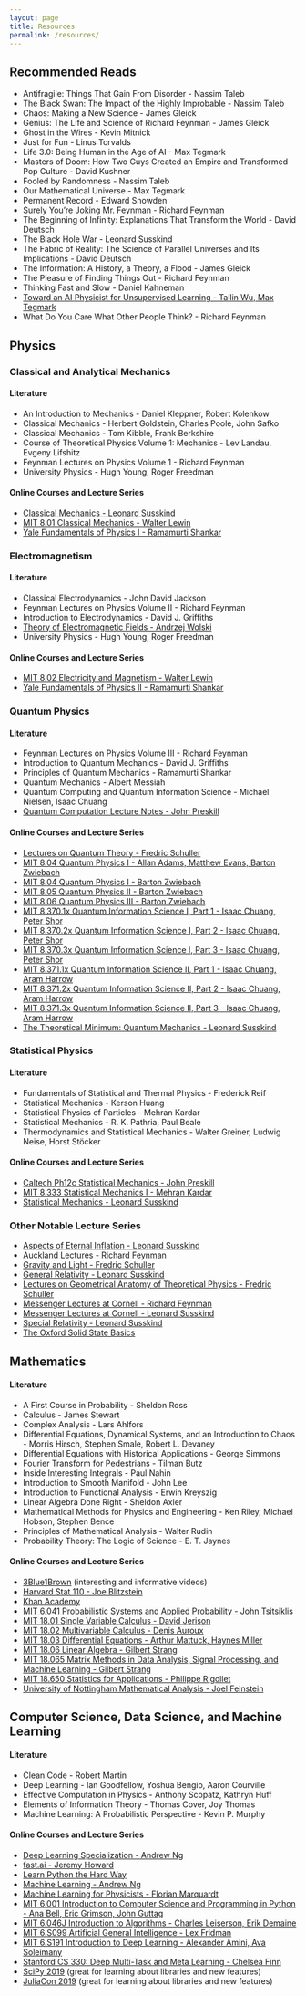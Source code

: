 ```yaml
---
layout: page
title: Resources
permalink: /resources/
---
```


## Recommended Reads

* Antifragile: Things That Gain From Disorder - Nassim Taleb
* The Black Swan: The Impact of the Highly Improbable - Nassim Taleb
* Chaos: Making a New Science - James Gleick
* Genius: The Life and Science of Richard Feynman - James Gleick
* Ghost in the Wires - Kevin Mitnick
* Just for Fun - Linus Torvalds
* Life 3.0: Being Human in the Age of AI - Max Tegmark
* Masters of Doom: How Two Guys Created an Empire and Transformed Pop Culture - David Kushner
* Fooled by Randomness - Nassim Taleb
* Our Mathematical Universe - Max Tegmark
* Permanent Record - Edward Snowden
* Surely You’re Joking Mr. Feynman - Richard Feynman
* The Beginning of Infinity: Explanations That Transform the World - David Deutsch
* The Black Hole War - Leonard Susskind
* The Fabric of Reality: The Science of Parallel Universes and Its Implications - David Deutsch
* The Information: A History, a Theory, a Flood - James Gleick
* The Pleasure of Finding Things Out - Richard Feynman
* Thinking Fast and Slow - Daniel Kahneman
* [Toward an AI Physicist for Unsupervised Learning - Tailin Wu, Max Tegmark](https://arxiv.org/abs/1810.10525)
* What Do You Care What Other People Think? - Richard Feynman

## Physics
### Classical and Analytical Mechanics
#### Literature

* An Introduction to Mechanics - Daniel Kleppner, Robert Kolenkow
* Classical Mechanics - Herbert Goldstein, Charles Poole, John Safko
* Classical Mechanics - Tom Kibble, Frank Berkshire
* Course of Theoretical Physics Volume 1: Mechanics - Lev Landau, Evgeny Lifshitz
* Feynman Lectures on Physics Volume 1 - Richard Feynman
* University Physics - Hugh Young, Roger Freedman

#### Online Courses and Lecture Series

* [Classical Mechanics - Leonard Susskind](https://www.youtube.com/watch?v=ApUFtLCrU90&list=PL47F408D36D4CF129)
* [MIT 8.01 Classical Mechanics - Walter Lewin](https://www.youtube.com/watch?v=wWnfJ0-xXRE&list=PLyQSN7X0ro203puVhQsmCj9qhlFQ-As8e)
* [Yale Fundamentals of Physics I - Ramamurti Shankar](https://oyc.yale.edu/physics/phys-200)

### Electromagnetism
#### Literature

* Classical Electrodynamics - John David Jackson
* Feynman Lectures on Physics Volume II - Richard Feynman
* Introduction to Electrodynamics - David J. Griffiths
* [Theory of Electromagnetic Fields - Andrzej Wolski](https://arxiv.org/abs/1111.4354)
* University Physics - Hugh Young, Roger Freedman

#### Online Courses and Lecture Series

* [MIT 8.02 Electricity and Magnetism - Walter Lewin](https://www.youtube.com/watch?v=rtlJoXxlSFE&list=PLyQSN7X0ro2314mKyUiOILaOC2hk6Pc3j)
* [Yale Fundamentals of Physics II - Ramamurti Shankar](https://oyc.yale.edu/physics/phys-201)

### Quantum Physics
#### Literature

* Feynman Lectures on Physics Volume III - Richard Feynman
* Introduction to Quantum Mechanics - David J. Griffiths
* Principles of Quantum Mechanics - Ramamurti Shankar
* Quantum Mechanics - Albert Messiah
* Quantum Computing and Quantum Information Science - Michael Nielsen, Isaac Chuang
* [Quantum Computation Lecture Notes - John Preskill](http://www.theory.caltech.edu/people/preskill/ph229/)

#### Online Courses and Lecture Series

* [Lectures on Quantum Theory - Fredric Schuller](https://www.youtube.com/watch?v=GbqA9Xn_iM0&list=PLPH7f_7ZlzxQVx5jRjbfRGEzWY_upS5K6)
* [MIT 8.04 Quantum Physics I - Allan Adams, Matthew Evans, Barton Zwiebach](https://ocw.mit.edu/courses/physics/8-04-quantum-physics-i-spring-2013/)
* [MIT 8.04 Quantum Physics I - Barton Zwiebach](https://ocw.mit.edu/courses/physics/8-04-quantum-physics-i-spring-2016/)
* [MIT 8.05 Quantum Physics II - Barton Zwiebach](https://ocw.mit.edu/courses/physics/8-05-quantum-physics-ii-fall-2013/)
* [MIT 8.06 Quantum Physics III - Barton Zwiebach](https://ocw.mit.edu/courses/physics/8-06-quantum-physics-iii-spring-2018/)
* [MIT 8.370.1x Quantum Information Science I, Part 1 - Isaac Chuang, Peter Shor](https://www.edx.org/course/quantum-information-science-i-part-1)
* [MIT 8.370.2x Quantum Information Science I, Part 2 - Isaac Chuang, Peter Shor](https://www.edx.org/course/quantum-information-science-i-part-2)
* [MIT 8.370.3x Quantum Information Science I, Part 3 - Isaac Chuang, Peter Shor](https://www.edx.org/course/quantum-information-science-i-part-3)
* [MIT 8.371.1x Quantum Information Science II, Part 1 - Isaac Chuang, Aram Harrow](https://www.edx.org/course/quantum-information-science-ii-quantum-states-nois)
* [MIT 8.371.2x Quantum Information Science II, Part 2 - Isaac Chuang, Aram Harrow](https://www.edx.org/course/quantum-information-science-ii-efficient-quantum-c)
* [MIT 8.371.3x Quantum Information Science II, Part 3 - Isaac Chuang, Aram Harrow](https://www.edx.org/course/quantum-information-science-ii-advanced-quantum-al)
* [The Theoretical Minimum: Quantum Mechanics - Leonard Susskind](https://www.youtube.com/watch?v=iJfw6lDlTuA&list=PL701CD168D02FF56F)

### Statistical Physics
#### Literature

* Fundamentals of Statistical and Thermal Physics - Frederick Reif
* Statistical Mechanics - Kerson Huang
* Statistical Physics of Particles - Mehran Kardar
* Statistical Mechanics - R. K. Pathria, Paul Beale
* Thermodynamics and Statistical Mechanics - Walter Greiner, Ludwig Neise, Horst Stöcker

#### Online Courses and Lecture Series

* [Caltech Ph12c Statistical Mechanics - John Preskill](http://theory.caltech.edu/people/preskill/ph12c/index.html)
* [MIT 8.333 Statistical Mechanics I - Mehran Kardar](https://ocw.mit.edu/courses/physics/8-333-statistical-mechanics-i-statistical-mechanics-of-particles-fall-2013/)
* [Statistical Mechanics - Leonard Susskind](https://www.youtube.com/watch?v=D1RzvXDXyqA&list=PLpGHT1n4-mAsJ123W3fjPzvlDHOvIhHA0&index=1)

### Other Notable Lecture Series

* [Aspects of Eternal Inflation - Leonard Susskind](https://www.youtube.com/watch?v=xUZeZD9sytc)
* [Auckland Lectures - Richard Feynman](https://www.youtube.com/watch?v=eLQ2atfqk2c&list=PLuk5PgFkzNY3e2KslSovQSdsrI730JwOZ)
* [Gravity and Light - Fredric Schuller](https://www.youtube.com/watch?v=7G4SqIboeig&list=PLFeEvEPtX_0S6vxxiiNPrJbLu9aK1UVC_)
* [General Relativity - Leonard Susskind](https://www.youtube.com/watch?v=SwhOffh0kEE&list=PLpGHT1n4-mAvcXwzOIz3dHnGZaQP1LEib)
* [Lectures on Geometrical Anatomy of Theoretical Physics - Fredric Schuller](https://www.youtube.com/watch?v=V49i_LM8B0E&list=PLPH7f_7ZlzxTi6kS4vCmv4ZKm9u8g5yic)
* [Messenger Lectures at Cornell - Richard Feynman](https://www.youtube.com/watch?v=-kFOXP026eE&list=PLS3_1JNX8dEh5YcO-Y05stU0u_T9nqIlF)
* [Messenger Lectures at Cornell - Leonard Susskind](https://www.youtube.com/watch?v=n7eW-xPEvoQ&list=PL9s_vYCJclAaU7SlnFf4z_Qexzh2FVLmS)
* [Special Relativity - Leonard Susskind](https://www.youtube.com/watch?v=toGH5BdgRZ4&list=PLD9DDFBDC338226CA)
* [The Oxford Solid State Basics](https://www.youtube.com/watch?v=T46C6qUzock&list=PLXy7t-HW0AY4qSAIPnscT-QAXFD-bXQ5V)

## Mathematics
#### Literature

* A First Course in Probability - Sheldon Ross
* Calculus - James Stewart
* Complex Analysis - Lars Ahlfors
* Differential Equations, Dynamical Systems, and an Introduction to Chaos - Morris Hirsch, Stephen Smale, Robert L. Devaney
* Differential Equations with Historical Applications - George Simmons
* Fourier Transform for Pedestrians - Tilman Butz
* Inside Interesting Integrals - Paul Nahin
* Introduction to Smooth Manifold - John Lee
* Introduction to Functional Analysis - Erwin Kreyszig
* Linear Algebra Done Right - Sheldon Axler
* Mathematical Methods for Physics and Engineering - Ken Riley, Michael Hobson, Stephen Bence
* Principles of Mathematical Analysis - Walter Rudin
* Probability Theory: The Logic of Science - E. T. Jaynes

#### Online Courses and Lecture Series

* [3Blue1Brown](https://www.youtube.com/channel/UCYO_jab_esuFRV4b17AJtAw) (interesting and informative videos)
* [Harvard Stat 110 - Joe Blitzstein](https://projects.iq.harvard.edu/stat110/home)
* [Khan Academy](https://www.khanacademy.org/math)
* [MIT 6.041 Probabilistic Systems and Applied Probability - John Tsitsiklis](https://ocw.mit.edu/courses/electrical-engineering-and-computer-science/6-041-probabilistic-systems-analysis-and-applied-probability-fall-2010/)
* [MIT 18.01 Single Variable Calculus - David Jerison](https://ocw.mit.edu/courses/mathematics/18-01-single-variable-calculus-fall-2006/)
* [MIT 18.02 Multivariable Calculus - Denis Auroux](https://ocw.mit.edu/courses/mathematics/18-02-multivariable-calculus-fall-2007/)
* [MIT 18.03 Differential Equations - Arthur Mattuck, Haynes Miller](https://ocw.mit.edu/courses/mathematics/18-03-differential-equations-spring-2010/)
* [MIT 18.06 Linear Algebra - Gilbert Strang](https://ocw.mit.edu/courses/mathematics/18-06-linear-algebra-spring-2010/)
* [MIT 18.065 Matrix Methods in Data Analysis, Signal Processing, and Machine Learning - Gilbert Strang](https://ocw.mit.edu/courses/mathematics/18-065-matrix-methods-in-data-analysis-signal-processing-and-machine-learning-spring-2018/)
* [MIT 18.650 Statistics for Applications - Philippe Rigollet](https://ocw.mit.edu/courses/mathematics/18-650-statistics-for-applications-fall-2016/)
* [University of Nottingham Mathematical Analysis - Joel Feinstein](https://www.youtube.com/watch?v=a0JNGx0Da8k&list=PL58984C080F2B0575)

## Computer Science, Data Science, and Machine Learning
#### Literature

* Clean Code - Robert Martin
* Deep Learning - Ian Goodfellow, Yoshua Bengio, Aaron Courville
* Effective Computation in Physics - Anthony Scopatz, Kathryn Huff
* Elements of Information Theory - Thomas Cover, Joy Thomas
* Machine Learning: A Probabilistic Perspective - Kevin P. Murphy

#### Online Courses and Lecture Series

* [Deep Learning Specialization - Andrew Ng](https://www.coursera.org/specializations/deep-learning?)
* [fast.ai - Jeremy Howard](https://www.fast.ai/)
* [Learn Python the Hard Way](https://learnpythonthehardway.org/book/)
* [Machine Learning - Andrew Ng](https://www.coursera.org/learn/machine-learning)
* [Machine Learning for Physicists - Florian Marquardt](https://machine-learning-for-physicists.org/)
* [MIT 6.001 Introduction to Computer Science and Programming in Python - Ana Bell, Eric Grimson, John Guttag](https://ocw.mit.edu/courses/electrical-engineering-and-computer-science/6-0001-introduction-to-computer-science-and-programming-in-python-fall-2016/)
* [MIT 6.046J Introduction to Algorithms - Charles Leiserson, Erik Demaine](https://ocw.mit.edu/courses/electrical-engineering-and-computer-science/6-046j-introduction-to-algorithms-sma-5503-fall-2005/)
* [MIT 6.S099 Artificial General Intelligence - Lex Fridman](https://agi.mit.edu/)
* [MIT 6.S191 Introduction to Deep Learning - Alexander Amini, Ava Soleimany](http://introtodeeplearning.com/)
* [Stanford CS 330: Deep Multi-Task and Meta Learning - Chelsea Finn](https://cs330.stanford.edu/)
* [SciPy 2019](https://www.youtube.com/watch?v=ZB7BZMhfPgk&list=PLYx7XA2nY5GcDQblpQ_M1V3PQPoLWiDAC) (great for learning about libraries and new features)
* [JuliaCon 2019](https://www.youtube.com/watch?v=mSgXWpvQEHE&list=PLP8iPy9hna6StY9tIJIUN3F_co9A0zh0H) (great for learning about libraries and new features)
